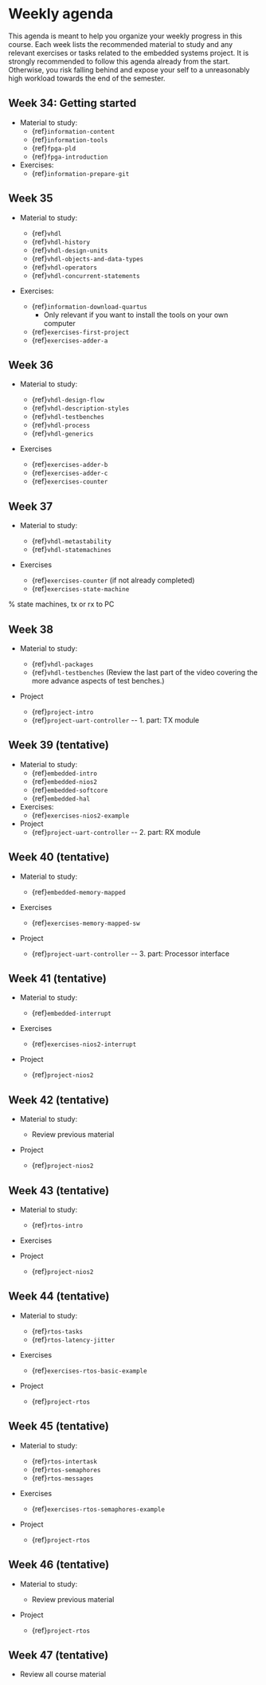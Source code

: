 # Weekly agenda

This agenda is meant to help you organize your weekly progress in this course. Each week lists the recommended material to study and any relevant exercises or tasks related to the embedded systems project. It is strongly recommended to follow this agenda already from the start. Otherwise, you risk falling behind and expose your self to a unreasonably high workload towards the end of the semester. 


<!--
It is expected that you have worked through the recommended study material as a preparation to the Thursday lecture slot. The lecture slot will then be used to discuss the most important parts of this material or any relevant problems that have been identified during the lab hours.  

In addition to practical problems, the exercises also contain questions which are relevant for the final exam. 

-->





## Week 34: Getting started 

* Material to study:
  * {ref}`information-content`
  * {ref}`information-tools`
  * {ref}`fpga-pld`
  * {ref}`fpga-introduction`
* Exercises:
  * {ref}`information-prepare-git`
<!--
* Exercises:
  * {ref}`fpga-exercise`

* Project tasks:
  * None
-->

## Week 35
* Material to study:
  * {ref}`vhdl`
  * {ref}`vhdl-history`
  * {ref}`vhdl-design-units`
  * {ref}`vhdl-objects-and-data-types`
  * {ref}`vhdl-operators`
  * {ref}`vhdl-concurrent-statements`
  
* Exercises:
  * {ref}`information-download-quartus`
    * Only relevant if you want to install the tools on your own computer
  * {ref}`exercises-first-project`
  * {ref}`exercises-adder-a`

## Week 36
* Material to study:
  * {ref}`vhdl-design-flow`
  * {ref}`vhdl-description-styles`
  * {ref}`vhdl-testbenches`
  * {ref}`vhdl-process`
  * {ref}`vhdl-generics`

* Exercises
  * {ref}`exercises-adder-b`
  * {ref}`exercises-adder-c`
  * {ref}`exercises-counter`


## Week 37 
* Material to study:
  * {ref}`vhdl-metastability`
  * {ref}`vhdl-statemachines`

* Exercises
  * {ref}`exercises-counter` (if not already completed)
  * {ref}`exercises-state-machine`

% state machines, tx or rx to PC
## Week 38 

* Material to study:
  * {ref}`vhdl-packages`
  * {ref}`vhdl-testbenches` (Review the last part of the video covering the more advance aspects of test benches.)


* Project
  * {ref}`project-intro`
  * {ref}`project-uart-controller` -- 1. part: TX module


## Week 39 (tentative) 

* Material to study:
  * {ref}`embedded-intro`
  * {ref}`embedded-nios2`
  * {ref}`embedded-softcore`
  * {ref}`embedded-hal`
* Exercises:
  * {ref}`exercises-nios2-example`
* Project
  * {ref}`project-uart-controller` -- 2. part: RX module

## Week 40  (tentative) 

* Material to study:
  * {ref}`embedded-memory-mapped`

* Exercises
  * {ref}`exercises-memory-mapped-sw`

* Project
  * {ref}`project-uart-controller` -- 3. part: Processor interface
## Week 41 (tentative) 

* Material to study:
  * {ref}`embedded-interrupt`

* Exercises
  * {ref}`exercises-nios2-interrupt`

* Project
  * {ref}`project-nios2` 


## Week 42 (tentative) 

* Material to study:
  * Review previous material

* Project
  * {ref}`project-nios2` 

## Week 43 (tentative) 

* Material to study:
  * {ref}`rtos-intro`

* Exercises

* Project
  * {ref}`project-nios2` 

## Week 44 (tentative) 

* Material to study:
  * {ref}`rtos-tasks`
  * {ref}`rtos-latency-jitter`

* Exercises
  * {ref}`exercises-rtos-basic-example`

* Project
  * {ref}`project-rtos`

## Week 45 (tentative) 

* Material to study:
  * {ref}`rtos-intertask`
  * {ref}`rtos-semaphores`
  * {ref}`rtos-messages`

* Exercises
  * {ref}`exercises-rtos-semaphores-example`

* Project
  * {ref}`project-rtos`

## Week 46 (tentative) 

* Material to study:
  * Review previous material

* Project
  * {ref}`project-rtos`
## Week 47 (tentative) 

* Review all course material



<!--
## Week 36
* Details coming soon.
## Week 36
* Details coming soon.
## Week 35
* Material to study:
* {ref}`information-download-quartus`
* {ref}`information-prepare-git`
* Exercises:

* Project tasks:
-->
<!--
* Start to think about the problem and draw a very basic top level block diagram of the


--> 
